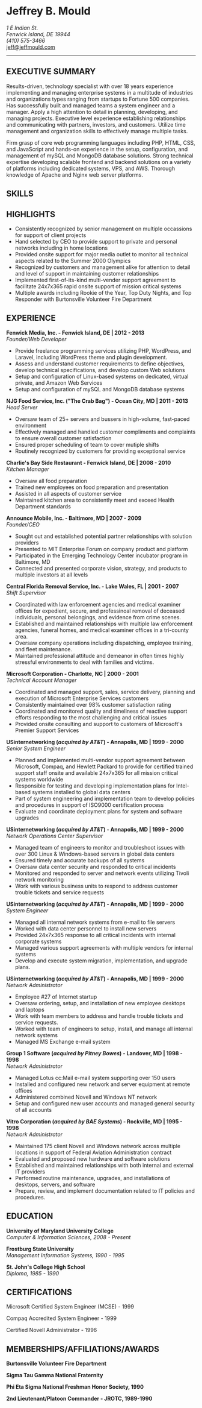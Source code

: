 <h1>Jeffrey B. Mould</h1>
<address>
1 E Indian St.<br />
Fenwick Island, DE 19944<br />
(410) 575-3466<br />
</address>
<a href="mailto:jeff@jeffmould.com">jeff@jeffmould.com</a><br />
<hr />
<h2>EXECUTIVE SUMMARY</h2>
<p>Results-driven, technology specialist with over 18 years experience implementing and managing enterprise systems in a multitude of industries and organizations types ranging from startups to Fortune 500 companies. Has successfully built and managed teams a system engineer and a manager. Apply a high attention to detail in planning, developing, and managing projects. Executive level experience establishing relationships and communicating with partners, investors, and customers. Utilize time management and organization skills to effectively manage multiple tasks.</p>
<p>Firm grasp of core web programming languages including PHP, HTML, CSS, and JavaScript and hands-on experience in the setup, configuration, and management of mySQL and MongoDB database solutions. Strong technical expertise developing scalable frontend and backend solutions on a variety of platforms including dedicated systems, VPS, and AWS. Thorough knowledge of Apache and Nginx web server platforms.</p>
<h2>SKILLS</h2>


<h2>HIGHLIGHTS</h2>
<ul>
	<li>Consistently recognized by senior management on multiple occassions for support of client projects</li>
	<li>Hand selected by CEO to provide support to private and personal networks including in home locations</li>
	<li>Provided onsite support for major media outlet to monitor all technical aspects related to the Summer 2000 Olympics</li>
	<li>Recognized by customers and management alike for attention to detail and level of support in maintaining customer relationships</li>
	<li>Implemented first-of-its-kind multi-vender support agreement to facilitate 24x7x365 rapid onsite support of mission critical systems</li>
	<li>Multiple awards including Rookie of the Year, Top Duty Nights, and Top Responder with Burtonsville Volunteer Fire Department</li>
</ul>
<h2>EXPERIENCE</h2>
<p>
<strong>Fenwick Media, Inc. - Fenwick Island, DE | 2012 - 2013</strong><br />
<em>Founder/Web Developer</em>
</p>
<ul>
	<li>Provide freelance programming services utilizing PHP, WordPress, and Laravel, including WordPress theme and plugin development.</li>
	<li>Assess and understand customer requirements to define objectives, develop technical specifications, and develop custom Web solutions</li>
	<li>Setup and configuration of Linux-based systems on dedicated, virtual private, and Amazon Web Services</li>
	<li>Setup and configuration of mySQL and MongoDB database systems</li>
</ul>
<p>
<strong>NJG Food Service, Inc. ("The Crab Bag") - Ocean City, MD | 2011 - 2013</strong><br />
<em>Head Server</em>
</p>
<ul>
	<li>Oversaw team of 25+ servers and bussers in high-volume, fast-paced environment</li>
	<li>Effectively managed and handled customer compliments and complaints to ensure overall customer satisfaction</li>
	<li>Ensured proper scheduling of team to cover mutiple shifts</li>
	<li>Routinely recognized by customers for providing exceptional service</li>
</ul>
<p>
<strong>Charlie's Bay Side Restaurant - Fenwick Island, DE | 2008 - 2010</strong><br />
<em>Kitchen Manager</em>
</p>
<ul>
	<li>Oversaw all food preparation</li>
	<li>Trained new employees on food preparation and presentation</li>
	<li>Assisted in all aspects of customer service</li>
	<li>Maintained kitchen area to consistently meet and exceed Health Department standards</li>
</ul>
<p>
<strong>Announce Mobile, Inc. - Baltimore, MD | 2007 - 2009</strong><br />
<em>Founder/CEO</em>
</p>
<ul>
	<li>Sought out and established potential partner relationships with solution providers</li>
	<li>Presented to MIT Enterprise Forum on company product and platform</li>
	<li>Participated in the Emerging Technology Center incubator program in Baltimore, MD</li>
	<li>Connected and presented corporate vision, strategy, and products to multiple investors at all levels</li>
</ul>
<p>
<strong>Central Florida Removal Service, Inc. - Lake Wales, FL | 2001 - 2007</strong><br />
<em>Shift Supervisor</em>
</p>
<ul>
	<li>Coordinated with law enforcement agencies and medical examiner offices for expedient, secure, and professinoal removal of deceased individuals, personal belongings, and evidence from crime scenes.</li>
	<li>Established and maintained relationships with multiple law enforcement agencies, funeral homes, and medical examiner offices in a tri-county area.</li>
	<li>Oversaw company operations including dispatching, employee training, and fleet maintenance.</li>
	<li>Maintained professional attitude and demeanor in often times highly stressful environments to deal with families and victims.</li>
</ul>
<p>
<strong>Microsoft Corporation - Charlotte, NC | 2000 - 2001</strong><br />
<em>Technical Account Manager</em>
</p>
<ul>
	<li>Coordinated and managed support, sales, service delivery, planning and execution of Microsoft Enterprise Services customers</li>
	<li>Consistently maintained over 98% customer satisfaction rating</li>
	<li>Coordinated and monitored quality and timeliness of reactive support efforts responding to the most challenging and critical issues</li>
	<li>Provided onsite consulting and support to customers of Microsoft's Premier Support Services</li>
</ul>
<p>
<strong>USinternetworking (<em>acquired by AT&amp;T</em>) - Annapolis, MD | 1999 - 2000</strong><br />
<em>Senior System Engineer</em>
</p>
<ul>
	<li>Planned and implemented multi-vendor support agreement between Microsoft, Compaq, and Hewlett Packard to provide for certified trained support staff onsite and available 24x7x365 for all mission critical systems worldwide</li>
	<li>Responsible for testing and developing implementation plans for Intel-based systems installed to global data centers</li>
	<li>Part of system engineering and implementation team to develop policies and procedures in support of ISO9000 certification process</li>
	<li>Evaluate and coordinate deployment plans for system and software upgrades</li>
</ul>
<p>
<strong>USinternetworking (<em>acquired by AT&amp;T</em>) - Annapolis, MD | 1999 - 2000</strong><br />
<em>Network Operations Center Supervisor</em>
</p>
<ul>
	<li>Managed team of engineers to monitor and troubleshoot issues with over 300 Linux &amp; Windows-based servers in global data centers</li>
	<li>Ensured timely and accurate backups of all systems</li>
	<li>Oversaw data center security and responded to critical incidents</li>
	<li>Monitored and responded to server and network events utilizing Tivoli network monitoring</li>
	<li>Work with various business units to respond to address customer trouble tickets and service requests</li>
</ul>
<p>
<strong>USinternetworking (<em>acquired by AT&amp;T</em>) - Annapolis, MD | 1999 - 2000</strong><br />
<em>System Engineer</em>
</p>
<ul>
	<li>Managed all internal network systems from e-mail to file servers</li>
	<li>Worked with data center personnel to install new servers</li>
	<li>Provided 24x7x365 response to all critical incidents with internal corporate systems</li>
	<li>Managed various support agreements with multiple vendors for internal systems</li>
	<li>Develop and execute system migration, implementation, and upgrade plans.</li>
</ul>
<p>
<strong>USinternetworking (<em>acquired by AT&amp;T</em>) - Annapolis, MD | 1999 - 2000</strong><br />
<em>Network Administrator</em>
</p>
<ul>
	<li>Employee #27 of Internet startup</li>
	<li>Oversaw ordering, setup, and installation of new employee desktops and laptops</li>
	<li>Work with team members to address and handle trouble tickets and service requests.</li>
	<li>Worked with team of engineers to setup, install, and manage all internal network systems</li>
	<li>Managed MS Exchange e-mail system</li>
</ul>
<p>
<strong>Group 1 Software (<em>acquired by Pitney Bowes</em>) - Landover, MD | 1998 - 1998</strong><br />
<em>Network Administrator</em>
</p>
<ul>
	<li>Managed Lotus cc:Mail e-mail system supporting over 150 users</li>
	<li>Installed and configured new network and server equipment at remote offices</li>
	<li>Administered combined Novell and Windows NT network</li>
	<li>Setup and configured new user accounts and managed general security of all accounts</li>
</ul>
<p>
<strong>Vitro Corporation (<em>acquired by BAE Systems</em>) - Rockville, MD | 1995 - 1998</strong><br />
<em>Network Administrator</em>
</p>
<ul>
	<li>Maintained 175 client Novell and Windows network across multiple locations in support of Federal Aviation Administration contract</li>
	<li>Evaluated and proposed new hardware and software solutions</li>
	<li>Established and maintained relationships with both internal and external IT providers</li>
	<li>Performed routine maintenance, upgrades, and installations of desktops, servers, and software</li>
	<li>Prepare, review, and implement documentation related to IT policies and procedures.</li>
</ul>
<h2>EDUCATION</h2>
<p><strong>University of Maryland University College</strong><br />
<em>Computer &amp; Information Sciences, 2008 - Present</em></p>
<p><strong>Frostburg State University</strong><br />
<em>Management Information Systems, 1990 - 1995</em></p>
<p><strong>St. John's College High School</strong><br />
<em>Diploma, 1985 - 1990</em></p>
<h2>CERTIFICATIONS</h2>
<p>Microsoft Certified System Engineer (MCSE) - 1999</p>
<p>Compaq Accredited System Engineer - 1999</p>
<p>Certified Novell Administrator - 1996</p>
<h2>MEMBERSHIPS/AFFILIATIONS/AWARDS</h2>
<p><strong>Burtonsville Volunteer Fire Department</strong></p>
<p><strong>Sigma Tau Gamma National Fraternity</strong></p>
<p><strong>Phi Eta Sigma National Freshman Honor Society, 1990</strong></p>
<p><strong>2nd Lieutenant/Platoon Commander - JROTC, 1989-1990</strong></p>